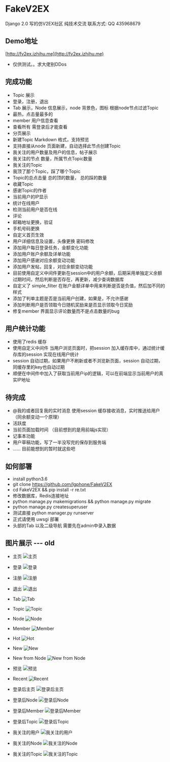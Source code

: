 # FakeV2EX
Django 2.0 写的仿V2EX社区  纯技术交流 联系方式: QQ 435968679

## Demo地址
[http://fv2ex.izhihu.me](http://fv2ex.izhihu.me)
* 仅供测试。。求大佬别DDos

## 完成功能
* Topic 展示
* 登录，注册，退出
* Tab 展示，Node 信息展示，node 背景色，图标 根据node节点过滤Topic
* 最热，点击量最多的
* member 用户信息查看
* 查看所有 需登录后才能查看
* 分页展示
* 新建Topic Markdown 格式，支持预览
* 支持直接从node 页面新建，自动选择此节点创建Topic
* 我关注的用户数量及用户的信息，帖子展示
* 我关注的节点 数量，所属节点Topic数量
* 我关注的Topic
* 我顶了那个Topic，踩了哪个Topic
* Topic的总点击量 总的顶的数量， 总的踩的数量
* 收藏Topic
* 感谢Topic的作者
* 当前用户的IP显示
* 统计在线用户
* 检测当前用户是否在线
* 评论
* 邮箱地址更换，验证
* 手机号码更换
* 自定义首页生效
* 用户详细信息及设置，头像更换 密码修改
* 添加用户每日登录任务，金额变化功能
* 添加用户账户余额及详单功能
* 添加用户感谢对应余额变动功能
* 添加用户发帖，回复，对应余额变动功能
* 目前使用自定义中间件更新在session中的用户余额，后期采用单独定义余额过期时间，然后判断是否存在，再更新，减少查询数据库
* 自定义了 simple_filter 在账户金额详单中用来判断是否是负值，然后加不同的样式
* 添加了判单主题是否是当前用户创建，如果是，不允许感谢
* 添加判断用户是否领取今日随机奖励来是否显示领取今日奖励
* 修复member 界面显示评论数量而不是点击数量的bug


## 用户统计功能
* 使用了redis 缓存
* 使用自定义中间件 当用户浏览页面时，把session 加入缓存库中，通过统计缓存库的session 实现在线用户统计
* session 自动过期，如果用户不刷新或者不浏览新页面，session 自动过期，同缓存里的key也自动过期
* 顺便在中间件中加入了获取当前用户ip的逻辑，可以在前端显示当前用户的真实IP地址

## 待完成
* @我的或者回复我的实时消息 使用session 缓存接收消息，实时推送给用户（同余额变动一个原理）
* 活跃度
* 当前页面加载时间 （目前想到的是用前端js实现）
* 记事本功能
* 用户草稿功能，写了一半没写完的保存到服务端
* ...... 目前能想到的暂时就这些吧

## 如何部署
* install python3.6
* git clone https://github.com/lgphone/FakeV2EX
* cd FakeV2EX && pip install -r re.txt
* 修改数据库，Redis连接地址
* python manage.py makemigrations &&  python manage.py migrate
* python manage.py createsuperuser
* 测试直接 python manager.py runserver
* 正式请使用 uwsgi 部署
* 头部的Tab 以及二级导航 需要先在admin中录入数据

## 图片展示 --- old

* 主页
![主页](doc/pic/index.png)

* 登录
![登录](doc/pic/signin.png)

* 注册
![注册](doc/pic/signup.png)

* 退出
![退出](doc/pic/signout.png)

* Tab
![Tab](doc/pic/tab.png)

* Topic
![Topic](doc/pic/topic.png)

* Node
![Node](doc/pic/node.png)

* Member
![Member](doc/pic/member.png)

* Hot
![Hot](doc/pic/hot.png)

* New
![New](doc/pic/new.png)

* New from Node
![New from Node](doc/pic/new_from_node.png)

* 预览
![预览](doc/pic/private.png)

* Recent
![Recent](doc/pic/recent_p.png)

* 登录后主页
![登录后主页](doc/pic/login_index.png)

* 登录后Node
![登录后Node](doc/pic/login_node_p.png)

* 登录后Member
![登录后Member](doc/pic/login_member.png)

* 登录后Topic
![登录后Topic](doc/pic/login_topic.png)

* 我关注的用户
![我关注的用户](doc/pic/my_following.png)

* 我关注的Node
![我关注的Node](doc/pic/my_nodes.png)

* 我关注的Topic
![我关注的Topic](doc/pic/my_topics.png)
